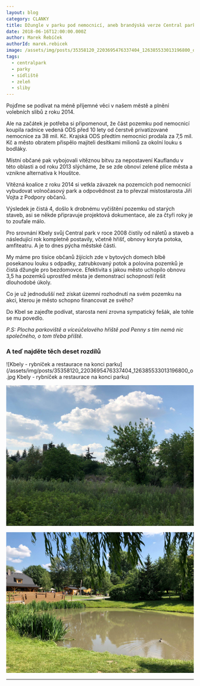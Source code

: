 ```yaml
---
layout: blog
category: CLANKY
title: Džungle v parku pod nemocnicí, aneb brandýská verze Central parku
date: 2018-06-16T12:00:00.000Z
author: Marek Řebíček
authorId: marek.rebicek
image: /assets/img/posts/35358120_2203695476337404_126385533013196800_o.jpg
tags:
  - centralpark
  - parky
  - sídliště
  - zeleň
  - sliby
---
```

Pojďme se podívat na méně příjemné věci v našem městě a plnění volebních slibů z roku 2014.

Ale na začátek je potřeba si připomenout, že část pozemku pod nemocnicí koupila radnice vedená ODS před 10 lety od čerstvě privatizované nemocnice za 38 mil. Kč. Krajská ODS předtím nemocnici prodala za 7,5 mil. Kč a město obratem přispělo majiteli desítkami milionů za okolní louku s bodláky.

Místní občané pak vybojovali vítěznou bitvu za nepostavení Kauflandu v této oblasti a od roku 2013 slýcháme, že se zde obnoví zelené plíce města a vznikne alternativa k Houštce.

Vítězná koalice z roku 2014 si vetkla závazek na pozemcích pod nemocnicí vybudovat volnočasový park a odpovědnost za to převzal místostarosta Jiří Vojta z Podpory občanů.

Výsledek je čistá 4, došlo k drobnému vyčištění pozemku od starých staveb, asi se někde připravuje projektová dokumentace, ale za čtyři roky je to zoufale málo.

Pro srovnání Kbely svůj Central park v roce 2008 čistily od náletů a staveb a následující rok kompletně postavily, včetně hřišť, obnovy koryta potoka, amfiteatru. A je to dnes pýcha městské části.

My máme pro tisíce občanů žijících zde v bytových domech blbě posekanou louku s odpadky, zatrubkovaný potok a polovina pozemků je čistá džungle pro bezdomovce.
Efektivita s jakou město uchopilo obnovu 3,5 ha pozemků uprostřed města je demonstrací schopností řešit dlouhodobé úkoly.

Co je už jednodušší než získat územní rozhodnutí na svém pozemku na akci, kterou je město schopno financovat ze svého?

Do Kbel se zajeďte podívat, starosta není zrovna sympatický fešák, ale tohle se mu povedlo.

_P.S: Plocha parkoviště a víceúčelového hřiště pod Penny s tím nemá nic společného, o tom třeba příště._

### A teď najděte těch deset rozdílů

![Kbely - rybníček a restaurace na konci parku](/assets/img/posts/35358120_2203695476337404_126385533013196800_o.jpg
Kbely - rybníček a restaurace na konci parku)

![Brandýs: Východní část pozemku mezi Penny a nemocnicí](/assets/img/posts/35416839_2203695976337354_8670583202961686528_o.jpg)

![Kbely - Vyčištěný meandr Vinořského potoka](/assets/img/posts/35358120_2203695476337404_126385533013196800_o.jpg)
- - -
